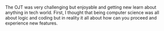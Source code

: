 The OJT was very challenging but enjoyable and getting new learn about anything in tech world. First, I thought that being computer science was all about logic and coding but in reality it all about how can you proceed and experience new features.
